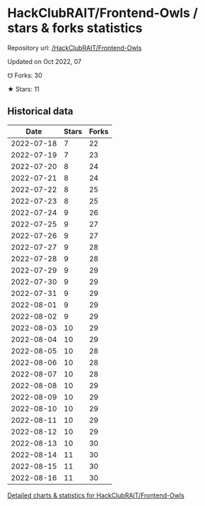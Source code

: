 # HackClubRAIT/Frontend-Owls / stars & forks statistics

Repository url: [/HackClubRAIT/Frontend-Owls](https://github.com/HackClubRAIT/Frontend-Owls)

Updated on Oct 2022, 07

☋ Forks: 30

★ Stars: 11

## Historical data
| Date | Stars | Forks |
|------|-------|-------|
| 2022-07-18 | 7 | 22 | 
| 2022-07-19 | 7 | 23 | 
| 2022-07-20 | 8 | 24 | 
| 2022-07-21 | 8 | 24 | 
| 2022-07-22 | 8 | 25 | 
| 2022-07-23 | 8 | 25 | 
| 2022-07-24 | 9 | 26 | 
| 2022-07-25 | 9 | 27 | 
| 2022-07-26 | 9 | 27 | 
| 2022-07-27 | 9 | 28 | 
| 2022-07-28 | 9 | 28 | 
| 2022-07-29 | 9 | 29 | 
| 2022-07-30 | 9 | 29 | 
| 2022-07-31 | 9 | 29 | 
| 2022-08-01 | 9 | 29 | 
| 2022-08-02 | 9 | 29 | 
| 2022-08-03 | 10 | 29 | 
| 2022-08-04 | 10 | 29 | 
| 2022-08-05 | 10 | 28 | 
| 2022-08-06 | 10 | 28 | 
| 2022-08-07 | 10 | 28 | 
| 2022-08-08 | 10 | 29 | 
| 2022-08-09 | 10 | 29 | 
| 2022-08-10 | 10 | 29 | 
| 2022-08-11 | 10 | 29 | 
| 2022-08-12 | 10 | 29 | 
| 2022-08-13 | 10 | 30 | 
| 2022-08-14 | 11 | 30 | 
| 2022-08-15 | 11 | 30 | 
| 2022-08-16 | 11 | 30 | 


[Detailed charts & statistics for HackClubRAIT/Frontend-Owls](https://reviewgithub.com/rep/HackClubRAIT/Frontend-Owls)
